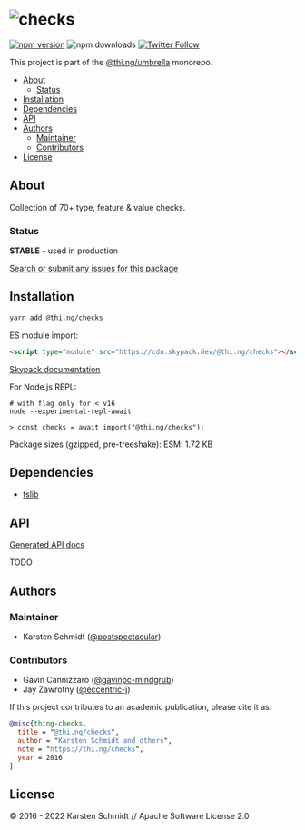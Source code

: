 <!-- This file is generated - DO NOT EDIT! -->

# ![checks](https://media.thi.ng/umbrella/banners/thing-checks.svg?771c4908)

[![npm version](https://img.shields.io/npm/v/@thi.ng/checks.svg)](https://www.npmjs.com/package/@thi.ng/checks)
![npm downloads](https://img.shields.io/npm/dm/@thi.ng/checks.svg)
[![Twitter Follow](https://img.shields.io/twitter/follow/thing_umbrella.svg?style=flat-square&label=twitter)](https://twitter.com/thing_umbrella)

This project is part of the
[@thi.ng/umbrella](https://github.com/thi-ng/umbrella/) monorepo.

- [About](#about)
  - [Status](#status)
- [Installation](#installation)
- [Dependencies](#dependencies)
- [API](#api)
- [Authors](#authors)
  - [Maintainer](#maintainer)
  - [Contributors](#contributors)
- [License](#license)

## About

Collection of 70+ type, feature & value checks.

### Status

**STABLE** - used in production

[Search or submit any issues for this package](https://github.com/thi-ng/umbrella/issues?q=%5Bchecks%5D+in%3Atitle)

## Installation

```bash
yarn add @thi.ng/checks
```

ES module import:

```html
<script type="module" src="https://cdn.skypack.dev/@thi.ng/checks"></script>
```

[Skypack documentation](https://docs.skypack.dev/)

For Node.js REPL:

```text
# with flag only for < v16
node --experimental-repl-await

> const checks = await import("@thi.ng/checks");
```

Package sizes (gzipped, pre-treeshake): ESM: 1.72 KB

## Dependencies

- [tslib](https://github.com/thi-ng/umbrella/tree/develop/packages/undefined)

## API

[Generated API docs](https://docs.thi.ng/umbrella/checks/)

TODO

## Authors

### Maintainer

-   Karsten Schmidt ([@postspectacular](https://github.com/postspectacular))

### Contributors

-   Gavin Cannizzaro ([@gavinpc-mindgrub](https://github.com/gavinpc-mindgrub))
-   Jay Zawrotny ([@eccentric-j](https://github.com/eccentric-j))

If this project contributes to an academic publication, please cite it as:

```bibtex
@misc{thing-checks,
  title = "@thi.ng/checks",
  author = "Karsten Schmidt and others",
  note = "https://thi.ng/checks",
  year = 2016
}
```

## License

&copy; 2016 - 2022 Karsten Schmidt // Apache Software License 2.0
